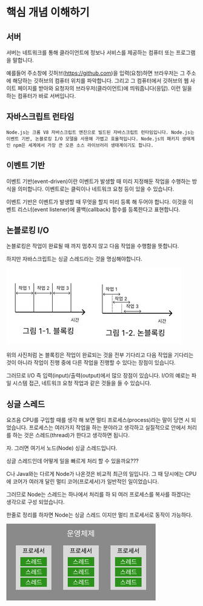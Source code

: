 # 핵심 개념 이해하기

## 서버

서버는 네트워크를 통해 클라이언트에 정보나 서비스를 제공하는 컴퓨터 또는 프로그램을 말합니다.

예를들어 주소창에 깃허브(https://github.com)을 입력(요청)하면 브라우저는 그 주소에 해당하는 깃허브의 컴퓨터 위치를 파악합니다. 그리고 그 컴퓨터에서 깃허브의 웹 사이트 페이지를 받아와 요청자의 브라우저(클라이언트)에 띄워줍니다(응답). 이런 일을 하는 컴퓨터가 바로 서버입니다.

## 자바스크립트 런타임

```text
Node.js는 크롬 V8 자바스크립트 엔진으로 빌드된 자바스크립트 런타임입니다. Node.js는 이벤트 기반, 논블로킹 I/O 모델을 사용해 가볍고 효율적입니다. Node.js의 패키지 생태계인 npm은 세계에서 가장 큰 오픈 소스 라이브러리 생태계이기도 합니다.
```

## 이벤트 기반

이벤트 기반(event-driven)이란 이벤트가 발생할 때 미리 지정해둔 작업을 수행하는 방식을 의미합니다. 이벤트로는 클릭이나 네트워크 요청 등이 있을 수 있습니다.

이벤트 기반은 이벤트가 발생할 때 무엇을 할지 미리 등록 해 두어야 합니다. 이것을 이벤트 리스너(event listener)에 콜백(callback) 함수를 등록한다고 표현합니다.

## 논블로킹 I/O

논블로킹은 작업이 완료될 때 까지 멈추지 않고 다음 작업을 수행함을 뜻합니다.

하지만 자바스크립트는 싱글 스레드라는 것을 명심해야합니다.

![블록킹, 논블록킹](./block%2Cnon_block.png)

위의 사진처럼 논 블록킹은 작업이 완료되는 것을 전부 기다리고 다음 작업을 기다리는 것이 아니라 작업이 진행 중에 다른 작업을 진행할 수 있다는 장점이 있습니다.

그러므로 I/O 즉 입력(input)/출력(output)에서 많으 장점이 있습니다. I/O의 예로는 파일 시스템 접근, 네트워크 요청 작업과 같은 것들을 들 수 있습니다.

## 싱글 스레드

요즈음 CPU를 구입할 때를 생각 해 보면 멀티 프로세스(process)라는 말이 당연 시 되었습니다. 프로세스는 여러가지 작업을 하는 분야라고 생각하고 실질적으로 안에서 처리를 하는 것은 스레드(thread)가 한다고 생각하면 됩니다.

자. 그러면 여기서 노드(Node) 싱글 스레드입니다.

싱글 스레드인데 어떻게 일을 빠르게 처리 할 수 있을까요???

C나 Java와는 다르게 Node가 나온것은 비교적 최근의 일입니다. 그 때 당시에는 CPU에 코어가 여러개 달린 멀티 코어(프로세서)가 일반적인 일이었습니다.

그러므로 Node는 스레드는 하나에서 처리를 하 되 여러 프로세스를 복사를 하겠다는 생각으로 구성 되었습니다.

한줄로 정리를 하자면 Node는 싱글 스레드 이지만 멀티 프로세서로 동작이 가능하다.

![프로세서 및 스레드](./thread%2Cprocess.png)
